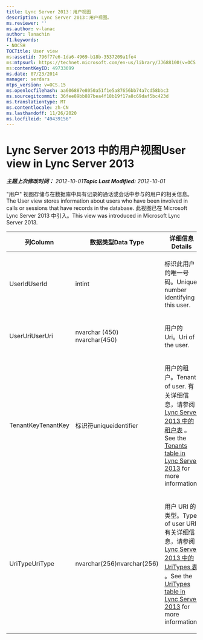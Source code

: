 ```yaml
---
title: Lync Server 2013：用户视图
description: Lync Server 2013：用户视图。
ms.reviewer: ''
ms.author: v-lanac
author: lanachin
f1.keywords:
- NOCSH
TOCTitle: User view
ms:assetid: 796f77e6-1da6-4969-b18b-3537209a1fe4
ms:mtpsurl: https://technet.microsoft.com/en-us/library/JJ688100(v=OCS.15)
ms:contentKeyID: 49733699
ms.date: 07/23/2014
manager: serdars
mtps_version: v=OCS.15
ms.openlocfilehash: aa606887e8050a51f1e5a87656bb74a7cd58bbc3
ms.sourcegitcommit: 36fee89bb887bea4f18b19f17a8c69daf5bc423d
ms.translationtype: MT
ms.contentlocale: zh-CN
ms.lasthandoff: 11/26/2020
ms.locfileid: "49439156"
---
```

# <a name="user-view-in-lync-server-2013"></a><span data-ttu-id="a7ab4-103">Lync Server 2013 中的用户视图</span><span class="sxs-lookup"><span data-stu-id="a7ab4-103">User view in Lync Server 2013</span></span>

<div data-xmlns="http://www.w3.org/1999/xhtml">

<div class="topic" data-xmlns="http://www.w3.org/1999/xhtml" data-msxsl="urn:schemas-microsoft-com:xslt" data-cs="https://msdn.microsoft.com/">

<div data-asp="https://msdn2.microsoft.com/asp">



</div>

<div id="mainSection">

<div id="mainBody"><span data-ttu-id="a7ab4-104">

<span> </span></span><span class="sxs-lookup"><span data-stu-id="a7ab4-104">

<span> </span></span></span>

<span data-ttu-id="a7ab4-105">_**主题上次修改时间：** 2012-10-01_</span><span class="sxs-lookup"><span data-stu-id="a7ab4-105">_**Topic Last Modified:** 2012-10-01_</span></span>

<span data-ttu-id="a7ab4-106">"用户" 视图存储与在数据库中具有记录的通话或会话中参与的用户的相关信息。</span><span class="sxs-lookup"><span data-stu-id="a7ab4-106">The User view stores information about users who have been involved in calls or sessions that have records in the database.</span></span> <span data-ttu-id="a7ab4-107">此视图已在 Microsoft Lync Server 2013 中引入。</span><span class="sxs-lookup"><span data-stu-id="a7ab4-107">This view was introduced in Microsoft Lync Server 2013.</span></span>


<table>
<colgroup>
<col style="width: 33%" />
<col style="width: 33%" />
<col style="width: 33%" />
</colgroup>
<thead>
<tr class="header">
<th><span data-ttu-id="a7ab4-108">列</span><span class="sxs-lookup"><span data-stu-id="a7ab4-108">Column</span></span></th>
<th><span data-ttu-id="a7ab4-109">数据类型</span><span class="sxs-lookup"><span data-stu-id="a7ab4-109">Data Type</span></span></th>
<th><span data-ttu-id="a7ab4-110">详细信息</span><span class="sxs-lookup"><span data-stu-id="a7ab4-110">Details</span></span></th>
</tr>
</thead>
<tbody>
<tr class="odd">
<td><p><span data-ttu-id="a7ab4-111">UserId</span><span class="sxs-lookup"><span data-stu-id="a7ab4-111">UserId</span></span></p></td>
<td><p><span data-ttu-id="a7ab4-112">int</span><span class="sxs-lookup"><span data-stu-id="a7ab4-112">int</span></span></p></td>
<td><p><span data-ttu-id="a7ab4-113">标识此用户的唯一号码。</span><span class="sxs-lookup"><span data-stu-id="a7ab4-113">Unique number identifying this user.</span></span></p></td>
</tr>
<tr class="even">
<td><p><span data-ttu-id="a7ab4-114">UserUri</span><span class="sxs-lookup"><span data-stu-id="a7ab4-114">UserUri</span></span></p></td>
<td><p><span data-ttu-id="a7ab4-115">nvarchar (450) </span><span class="sxs-lookup"><span data-stu-id="a7ab4-115">nvarchar(450)</span></span></p></td>
<td><p><span data-ttu-id="a7ab4-116">用户的 Uri。</span><span class="sxs-lookup"><span data-stu-id="a7ab4-116">Uri of the user.</span></span></p></td>
</tr>
<tr class="odd">
<td><p><span data-ttu-id="a7ab4-117">TenantKey</span><span class="sxs-lookup"><span data-stu-id="a7ab4-117">TenantKey</span></span></p></td>
<td><p><span data-ttu-id="a7ab4-118">标识符</span><span class="sxs-lookup"><span data-stu-id="a7ab4-118">uniqueidentifier</span></span></p></td>
<td><p><span data-ttu-id="a7ab4-119">用户的租户。</span><span class="sxs-lookup"><span data-stu-id="a7ab4-119">Tenant of user.</span></span> <span data-ttu-id="a7ab4-120">有关详细信息，请参阅 <a href="lync-server-2013-tenants-table.md">Lync Server 2013 中的租户表</a> 。</span><span class="sxs-lookup"><span data-stu-id="a7ab4-120">See the <a href="lync-server-2013-tenants-table.md">Tenants table in Lync Server 2013</a> for more information.</span></span></p></td>
</tr>
<tr class="even">
<td><p><span data-ttu-id="a7ab4-121">UriType</span><span class="sxs-lookup"><span data-stu-id="a7ab4-121">UriType</span></span></p></td>
<td><p><span data-ttu-id="a7ab4-122">nvarchar(256)</span><span class="sxs-lookup"><span data-stu-id="a7ab4-122">nvarchar(256)</span></span></p></td>
<td><p><span data-ttu-id="a7ab4-123">用户 URI 的类型。</span><span class="sxs-lookup"><span data-stu-id="a7ab4-123">Type of user URI.</span></span> <span data-ttu-id="a7ab4-124">有关详细信息，请参阅 <a href="lync-server-2013-uritypes-table.md">Lync Server 2013 中的 UriTypes 表</a> 。</span><span class="sxs-lookup"><span data-stu-id="a7ab4-124">See the <a href="lync-server-2013-uritypes-table.md">UriTypes table in Lync Server 2013</a> for more information.</span></span></p></td>
</tr>
</tbody>
</table><span data-ttu-id="a7ab4-125">


</div>

<span> </span>

</div>

</div>

</span><span class="sxs-lookup"><span data-stu-id="a7ab4-125">


</div>

<span> </span>

</div>

</div>

</span></span></div>

